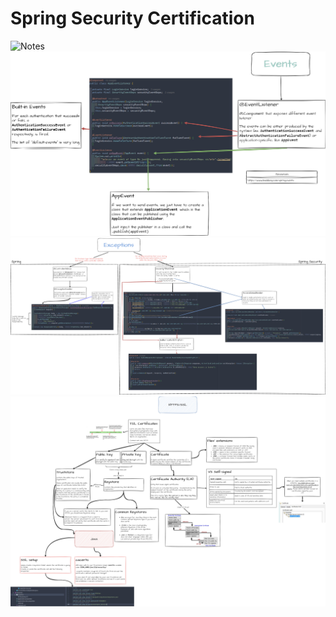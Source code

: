 # Spring Security Certification

![Notes](/pics/springSecDiagram.png)
![Events](/pics/events.jpg)
![Exceptions](/pics/exceptions.jpg)
![HTTPS](/pics/https.jpg)